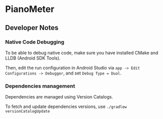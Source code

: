 # PianoMeter

## Developer Notes

### Native Code Debugging

To be able to debug native code, make sure you have installed CMake and LLDB (Android SDK Tools).

Then, edit the run configuration in Android Studio via `app -> Edit Configurations -> Debugger`, and set `Debug Type = Dual`.

### Dependencies management

Dependencies are managed using Version Catalogs.

To fetch and update dependencies versions, use `./gradlew versionCatalogUpdate`